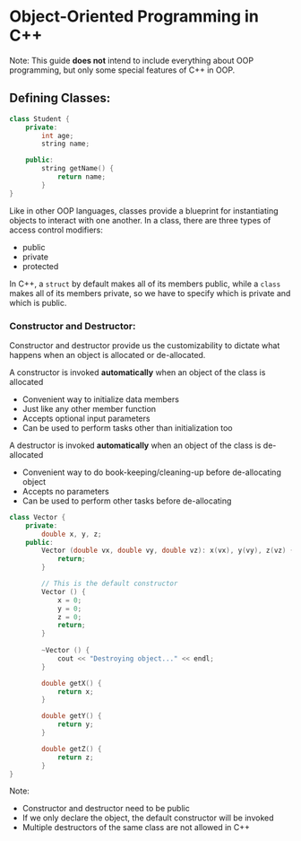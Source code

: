 # Object-Oriented Programming in C++

Note: This guide **does not** intend to include everything about OOP programming, but only some special features of C++ in OOP.

## Defining Classes:

```c++
class Student {
	private:
		int age;
		string name;

	public:
		string getName() {
			return name;
		}
}
```

Like in other OOP languages, classes provide a blueprint for instantiating objects to interact with one another. In a class, there are three types of access control modifiers:
* public
* private
* protected

In C++, a ```struct``` by default makes all of its members public, while a ```class``` makes all of its members private, so we have to specify which is private and which is public.

### Constructor and Destructor:

Constructor and destructor provide us the customizability to dictate what happens when an object is allocated or de-allocated.

A constructor is invoked **automatically** when an object of the class is allocated
* Convenient way to initialize data members
* Just like any other member function
 * Accepts optional input parameters
 * Can be used to perform tasks other than initialization too

A destructor is invoked **automatically** when an object of the class is de-allocated
* Convenient way to do book-keeping/cleaning-up before de-allocating object
* Accepts no parameters
* Can be used to perform other tasks before de-allocating

```c++
class Vector {
	private:
		double x, y, z;
	public:
		Vector (double vx, double vy, double vz): x(vx), y(vy), z(vz) {		// This is initialization list for constructor
			return;
		}

		// This is the default constructor
		Vector () {
			x = 0;
			y = 0;
			z = 0;
			return;
		}
	
		~Vector () {
			cout << "Destroying object..." << endl;
		}

		double getX() {
			return x;
		}

		double getY() {
			return y;
		}

		double getZ() {
			return z;
		}
}
```

Note:

* Constructor and destructor need to be public
* If we only declare the object, the default constructor will be invoked
* Multiple destructors of the same class are not allowed in C++